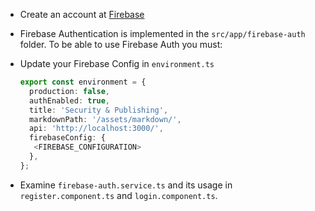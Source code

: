 - Create an account at [Firebase](https://firebase.google.com/)

- Firebase Authentication is implemented in the `src/app/firebase-auth` folder. To be able to use Firebase Auth you must:

- Update your Firebase Config in `environment.ts`

  ```typescript
  export const environment = {
    production: false,
    authEnabled: true,
    title: 'Security & Publishing',
    markdownPath: '/assets/markdown/',
    api: 'http://localhost:3000/',
    firebaseConfig: {
     <FIREBASE_CONFIGURATION>
    },
  };
  ```

- Examine `firebase-auth.service.ts` and its usage in `register.component.ts` and `login.component.ts`.

